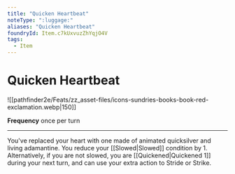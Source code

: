 ```yaml
---
title: "Quicken Heartbeat"
noteType: ":luggage:"
aliases: "Quicken Heartbeat"
foundryId: Item.c7kUxvuzZhYqjO4V
tags:
  - Item
---
```


# Quicken Heartbeat
![[pathfinder2e/Feats/zz_asset-files/icons-sundries-books-book-red-exclamation.webp|150]]

**Frequency** once per turn

* * *

You've replaced your heart with one made of animated quicksilver and living adamantine. You reduce your [[Slowed|Slowed]] condition by 1. Alternatively, if you are not slowed, you are [[Quickened|Quickened 1]] during your next turn, and can use your extra action to Stride or Strike.
